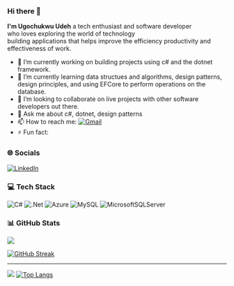 ### Hi there 👋


**I'm Ugochukwu Udeh** a tech enthusiast and software developer<br> who loves exploring the world of technology<br> building applications that helps improve the efficiency productivity and effectiveness of work.

- 🔭 I’m currently working on building projects using c# and the dotnet framework.
- 🌱 I’m currently learning data structues and algorithms, design patterns, design principles, and using EFCore to perform operations on the database.
- 👯 I’m looking to collaborate on live projects with other software developers out there.
- 💬 Ask me about c#, dotnet, design patterns
- 📫 How to reach me: [![Gmail](https://img.shields.io/badge/-GMAIL-D14836?style=for-the-badge&logo=gmail&logoColor=white)](mailto:jcuudeh@gmail.com)
- ⚡ Fun fact:



### 🌐 Socials
[![LinkedIn](https://img.shields.io/badge/-LINKEDIN-0077B5?style=for-the-badge&logo=linkedin&logoColor=white)](https://www.linkedin.com/in/ugochukwuudeh/)

 

### 💻 Tech Stack
![C#](https://img.shields.io/badge/c%23-%23239120.svg?style=for-the-badge&logo=c-sharp&logoColor=white) ![.Net](https://img.shields.io/badge/.NET-5C2D91?style=for-the-badge&logo=.net&logoColor=white) ![Azure](https://img.shields.io/badge/html5-%0000ff.svg?style=for-the-badge&logo=html5&logoColor=white)   ![MySQL](https://img.shields.io/badge/mysql-%2300f.svg?style=for-the-badge&logo=mysql&logoColor=white) ![MicrosoftSQLServer](https://img.shields.io/badge/Microsoft%20SQL%20Sever-CC2927?style=for-the-badge&logo=microsoft%20sql%20server&logoColor=white)


### 📊 GitHub Stats
![](https://github-readme-stats.vercel.app/api?username=sixxxxxxxxxxx&theme=vision-friendly-dark&include_all_commits=true&count_private=true)

[![GitHub Streak](http://github-readme-streak-stats.herokuapp.com?user=sixxxxxxxxxxx&theme=dark)](https://git.io/streak-stats)<br>

---
[![](https://visitcount.itsvg.in/api?id=sixxxxxxxxxxx&icon=0&color=0)](https://visitcount.itsvg.in)
[![Top Langs](https://github-readme-stats.vercel.app/api/top-langs/?username=sixxxxxxxxxxx&layout=compact&theme=vision-friendly-dark)](https://github.com/lynda-nneka/github-readme-stats)
